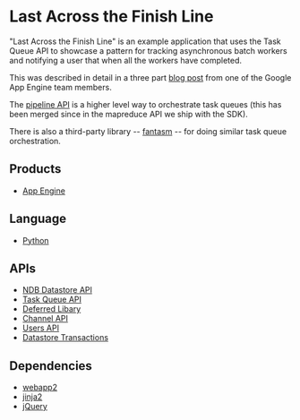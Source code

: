 # Last Across the Finish Line

"Last Across the Finish Line" is an example application that uses the Task Queue
API to showcase a pattern for tracking asynchronous batch workers and notifying
a user that when all the workers have completed.

This was described in detail in a three part [blog post][1] from one of the
Google App Engine team members.

The [pipeline API][2] is a higher level way to orchestrate task queues (this
has been merged since in the mapreduce API we ship with the SDK).

There is also a third-party library -- [fantasm][3] -- for doing similar
task queue orchestration.

## Products
- [App Engine][4]

## Language
- [Python][5]

## APIs
- [NDB Datastore API][6]
- [Task Queue API][9]
- [Deferred Libary][13]
- [Channel API][10]
- [Users API][11]
- [Datastore Transactions][14]

## Dependencies
- [webapp2][7]
- [jinja2][8]
- [jQuery][12]


[1]: http://blog.bossylobster.com/2012/08/last-to-cross-finish-line-part-one.html
[2]: http://code.google.com/p/appengine-pipeline/
[3]: http://code.google.com/p/fantasm/
[4]: https://developers.google.com
[5]: https://python.org
[6]: https://developers.google.com/appengine/docs/python/ndb/
[7]: http://webapp-improved.appspot.com/
[8]: http://jinja.pocoo.org/docs/
[9]: https://developers.google.com/appengine/docs/python/taskqueue/
[10]: https://developers.google.com/appengine/docs/python/channel/overview/
[11]: https://developers.google.com/appengine/docs/python/users/
[12]: http://jquery.com/
[13]: https://developers.google.com/appengine/articles/deferred
[14]: https://developers.google.com/appengine/docs/python/datastore/transactions
